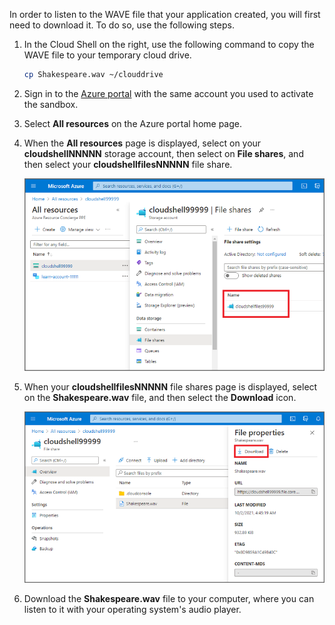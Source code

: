 In order to listen to the WAVE file that your application created, you will first need to download it. To do so, use the following steps.

1. In the Cloud Shell on the right, use the following command to copy the WAVE file to your temporary cloud drive.

    ```bash
    cp Shakespeare.wav ~/clouddrive
    ```

1. Sign in to the [Azure portal](https://portal.azure.com/learn.docs.microsoft.com?azure-portal=true) with the same account you used to activate the sandbox.

1. Select **All resources** on the Azure portal home page.

1. When the **All resources** page is displayed, select on your **cloudshellNNNNN** storage account, then select on **File shares**, and then select your **cloudshellfilesNNNNN** file share.

    [![Screenshot showing the cloud shell file shares.](../media/5-cloud-shell-file-shares-small.png)](../media/5-cloud-shell-file-shares.png#lightbox)

1. When your **cloudshellfilesNNNNN** file shares page is displayed, select on the **Shakespeare.wav** file, and then select the **Download** icon.

    [![Screenshot showing the file download link.](../media/5-cloud-shell-file-download-small.png)](../media/5-cloud-shell-file-download.png#lightbox)

1. Download the **Shakespeare.wav** file to your computer, where you can listen to it with your operating system's audio player.
